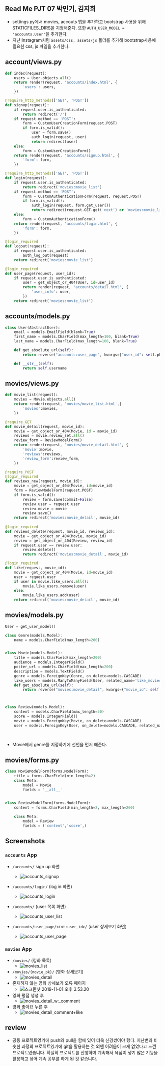 ## Read Me PJT 07  박민기, 김지희

- settings.py에서 movies, accouts 앱을 추가하고 bootstrap 사용을 위해 STATICFILES_DIRS을 지정해준다. 또한 ``AUTH_USER_MODEL = 'accounts.User'``을 추가한다. 
- 지난 Instagram처럼 ``assets/css, assets/js`` 폴더를 추가해 bootstrap사용에 필요한 css, js 파일을 추가한다.



## account/views.py

```python
def index(request):
    users = User.objects.all()
    return render(request, 'accounts/index.html', {
        'users': users,
    })

@require_http_methods(['GET', 'POST'])
def signup(request):
    if request.user.is_authenticated:
        return redirect('/')
    if request.method == 'POST':
        form = CustomUserCreationForm(request.POST)
        if form.is_valid():
            user = form.save()
            auth_login(request, user)
            return redirect(user)
    else:
        form = CustomUserCreationForm()
    return render(request, 'accounts/signup.html', {
        'form': form, 
    })

@require_http_methods(['GET', 'POST'])
def login(request):
    if request.user.is_authenticated:
        return redirect('movies:movie_list')
    if request.method == 'POST':
        form = CustomAuthenticationForm(request, request.POST)
        if form.is_valid():
            auth_login(request, form.get_user())
            return redirect(request.GET.get('next') or 'movies:movie_list')
    else:
        form = CustomAuthenticationForm()
    return render(request, 'accounts/login.html', {
        'form': form,
    })

@login_required
def logout(request):
    if request.user.is_authenticated:
        auth_log_out(request)
    return redirect('movies:movie_list')

@login_required
def user_page(request, user_id):
    if request.user.is_authenticated:
        user = get_object_or_404(User, id=user_id)
        return render(request, 'accounts/detail.html', {
            'user_info': user,
        })
    return redirect('movies:movie_list')
```



## accounts/models.py

```python
class User(AbstractUser):
    email = models.EmailField(blank=True)
    first_name = models.CharField(max_length=100, blank=True)
    last_name = models.CharField(max_length=100, blank=True)

    def get_absolute_url(self):
        return reverse("accounts:user_page", kwargs={"user_id": self.pk})

    def __str__(self):
        return self.username
```



## movies/views.py

```python
def movie_list(request):
    movies = Movie.objects.all()
    return render(request, 'movies/movie_list.html',{
        'movies':movies,
    })

@require_GET
def movie_detail(request, movie_id):
    movie = get_object_or_404(Movie, id = movie_id)
    reviews = movie.review_set.all()
    review_form = ReviewModelForm()
    return render(request, 'movies/movie_detail.html', {
        'movie':movie,  
        'reviews':reviews,
        'review_form':review_form,
    })

@require_POST
@login_required
def reviews_new(request, movie_id):
    movie = get_object_or_404(Movie, id=movie_id)
    form = ReviewModelForm(request.POST)
    if form.is_valid():
        review = form.save(commit=False)
        review.user = request.user
        review.movie = movie
        review.save()
    return redirect('movies:movie_detail', movie_id)
    
@login_required
def reviews_delete(request, movie_id, reviews_id):
    movie = get_object_or_404(Movie, movie_id)
    review = get_object_or_404(Review, review_id)
    if request.user == review.user: 
        review.delete()
        return redirect('movies:movie_detail', movie_id)

@login_required
def like(request, movie_id):
    movie = get_object_or_404(Movie, id=movie_id)
    user = request.user
    if user in movie.like_users.all():  
        movie.like_users.remove(user)   
    else:
        movie.like_users.add(user)
    return redirect('movies:movie_detail', movie_id)

```

## movies/models.py

```python
User = get_user_model()

class Genre(models.Model):
    name = models.CharField(max_length=200)


class Movie(models.Model):
    title = models.CharField(max_length=200)
    audience = models.IntegerField()
    poster_url = models.CharField(max_length=200)
    description = models.TextField()
    genre = models.ForeignKey(Genre, on_delete=models.CASCADE)
    like_users = models.ManyToManyField(User, related_name='like_movies', blank=True)
    def get_absolute_url(self):
        return reverse("movies:movie_detail", kwargs={"movie_id": self.id})



class Review(models.Model):
    content = models.CharField(max_length=50)
    score = models.IntegerField()
    movie = models.ForeignKey(Movie, on_delete=models.CASCADE)
    user = models.ForeignKey(User, on_delete=models.CASCADE, related_name='reviews')

    

```

- Movie에서 genre를 지정하기에 선언을 먼저 해준다.



## movies/forms.py

```python
class MovieModelForm(forms.ModelForm):
    title = forms.CharField(min_length=2)
    class Meta:
        model = Movie
        fields = '__all__'


class ReviewModelForm(forms.ModelForm):
    content = forms.CharField(min_length=2, max_length=200) 
    
    class Meta:
        model = Review
        fields = ('content','score',)
```



## Screenshots

### ``accounts`` App

-   ``/accounts/`` sign up 화면
    -   ![accounts_signup](./images/accounts_signup.png)

-   ``/accounts/login/`` (log in 화면)
    -   ![accounts_login](./images/accounts_login.png)

- ``/accounts/`` (user 목록 화면)
    - ![accounts_user_list](./images/accounts_user_list.png)
- ``/accounts/user_page/<int:user_id>/`` (user 상세보기 화면)
    - ![accounts_user_page](./images/accounts_user_page.png)

### ``movies`` App

-   ``/movies/`` (영화 목록)
    -   ![movies_list](./images/movies_list.png)
-   ``/movies/{movie_pk}/`` (영화 상세보기)
    -   ![movies_detail](./images/movies_detail.png)
-   존재하지 않는 영화 상세보기 오류 페이지
    -   ![스크린샷 2019-11-01 오후 3.53.20](./images/movies_error.png)
-   영화 평점 생성 후
    -   ![movies_detail_w:_comment](./images/movies_detail_w:_comment.png)
-   영화 좋아요 누른 후
    -   ![movies_detail_comment+like](./images/movies_detail_comment+like.png)



## review

- 공동 프로젝트였기에 push와 pull을 함에 있어 더욱 신경썼어야 했다. 지난번과 비슷한 과정의 프로젝트였기에 git을 활용하는 것 외엔 어려움이 크게 없었다고 느낀 프로젝트였습니다. 확실히 프로젝트를 진행하며 계속해서 욕심이 생겨 많은 기능을 활용하고 싶어 계속 공부를 하게 된 것 같습니다.

